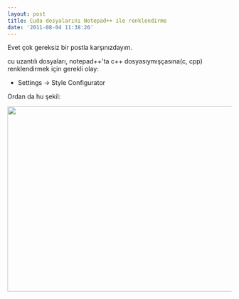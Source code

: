 ```yaml
---
layout: post
title: Cuda dosyalarını Notepad++ ile renklendirme
date: '2011-08-04 11:38:26'
---
```


Evet çok gereksiz bir postla karşınızdayım.

cu uzantılı dosyaları, notepad++'ta c++ dosyasıymışçasına(c, cpp) renklendirmek için gerekli olay:

- Settings -&gt; Style Configurator

Ordan da hu şekil:

<a href="http://devdala.files.wordpress.com/2011/08/notepadcu.png"><img class="aligncenter" src="http://devdala.files.wordpress.com/2011/08/notepadcu.png" alt="" width="758" height="415" /></a>